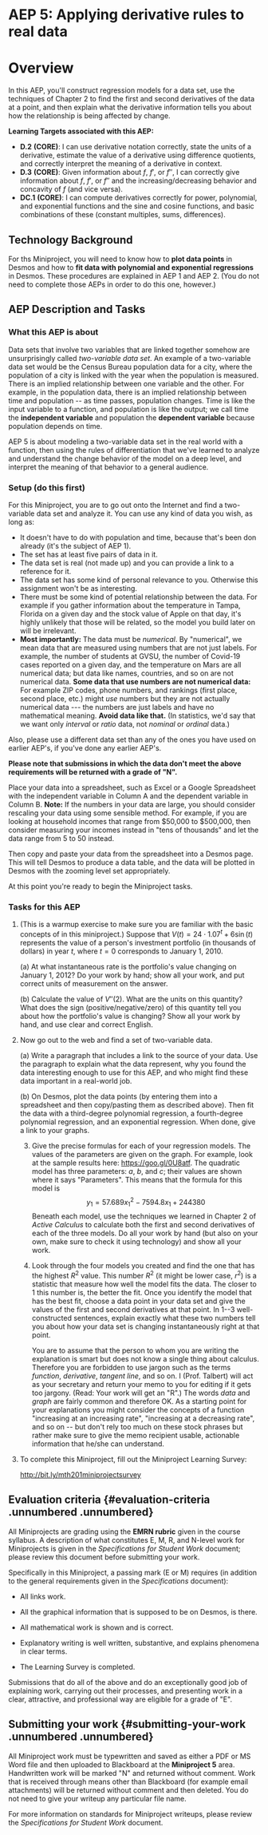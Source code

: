 # AEP 5: Applying derivative rules to real data

# Overview

In this AEP, you'll construct regression models
for a data set, use the techniques of Chapter 2 to find the first and second derivatives of the data at a point, and then explain what the derivative information tells you about how the relationship is being affected by change.

**Learning Targets associated with this AEP:**

-   **D.2**  **(CORE)**: I can use derivative notation correctly, state the units of a derivative, estimate the value of a derivative using difference quotients, and correctly interpret the meaning of a derivative in context.
-   **D.3**  **(CORE)**: Given information about $f$, $f'$, or $f''$, I can correctly give information about $f$, $f'$, or $f''$ and the increasing/decreasing behavior and concavity of $f$ (and vice versa).
-   **DC.1**  **(CORE)**: I can compute derivatives correctly for power, polynomial, and exponential functions and the sine and cosine functions, and basic combinations of these (constant multiples, sums, differences).

## Technology Background

For ths Miniproject, you will need to know how to **plot data points** in Desmos and how to **fit data with polynomial and exponential regressions** in Desmos. These procedures are explained in AEP 1 and AEP 2. (You do not need to complete those AEPs in order to do this one, however.) 

## AEP Description and Tasks

### What this AEP is about

Data sets that involve two variables that are linked together somehow are unsurprisingly called *two-variable data set*. An example of a two-variable data set would be the Census Bureau population data for a
city, where the population of a city is linked with the year when the population is measured. There is an implied relationship between one variable and the other. For example, in the population data, there is an implied relationship between time and population -- as time passes, population changes. Time is like the input variable to a function, and population is like the output; we call time the **independent variable** and population the **dependent variable** because population depends on time.

AEP 5 is about modeling a two-variable data set in the real world with a function, then using the rules of differentiation that we've learned to analyze and understand the change behavior of the model on a deep level, and interpret the meaning of that behavior to a general audience. 

### Setup (do this first) 

For this Miniproject, you are to go out onto the Internet and find a two-variable data set and analyze it. You can use any kind of data you wish, as long as:

-   It doesn't have to do with population and time, because that's been don already (it's the subject of AEP 1). 
-   The set has at least five pairs of data in it.
-   The data set is real (not made up) and you can provide a link to a reference for it.
-   The data set has some kind of personal relevance to you. Otherwise this assignment won't be as interesting.
- There must be some kind of potential relationship between the data. For example if you gather information about the temperature in Tampa, Florida on a given day and the stock value of Apple on that day, it's highly unlikely that those will be related, so the model you build later on will be irrelevant. 
- **Most importantly:** The data must be *numerical*. By "numerical", we mean data that are measured using numbers that are not just labels. For example, the number of students at GVSU, the number of Covid-19 cases reported on a given day, and the temperature on Mars are all numerical data; but data like names, countries, and so on are not numerical data. **Some data that use numbers are not numerical data:** For example ZIP codes, phone numbers, and rankings (first place, second place, etc.) might *use* numbers but they are not actually numerical data --- the numbers are just labels and have no mathematical meaning. **Avoid data like that.** (In statistics, we'd say that we want only *interval* or *ratio* data, not *nominal* or *ordinal* data.) 

Also, please use a different data set than any of the ones you have used on earlier AEP's, if you've done any earlier AEP's.

**Please note that submissions in which the data don't meet the above requirements will be returned with a grade of "N".** 

Place your data into a spreadsheet, such as Excel or a Google Spreadsheet with the independent variable in Column A and the dependent variable in Column B. **Note:** If the numbers in your data are large, you should consider rescaling your data using some sensible method. For example, if you are looking at household incomes that range from $50,000 to $500,000, then consider measuring your incomes instead in "tens of thousands" and let the data range from 5 to 50 instead.

Then copy and paste your data from the spreadsheet into a Desmos page. This will tell Desmos to produce a data table, and the data will be plotted in Desmos with the zooming level set appropriately.

At this point you're ready to begin the Miniproject tasks.

### Tasks for this AEP

1.  (This is a warmup exercise to make sure you are familiar with the basic concepts of in this miniproject.) Suppose that $V(t) = 24 \cdot 1.07^t + 6 \sin(t)$ represents the value of a person's investment portfolio (in thousands of dollars) in year $t$, where $t=0$ corresponds to January 1, 2010.

    (a) At what instantaneous rate is the portfolio's value changing on January 1, 2012? Do your work by hand; show all your work, and put correct units of measurement on the answer.

    (b) Calculate the value of $V''(2)$. What are the units on this quantity? What does the sign (positive/negative/zero) of this quantity tell you about how the portfolio's value is changing? Show all your work by hand, and use clear and correct English.

2.  Now go out to the web and find a set of two-variable data.

    (a) Write a paragraph that includes a link to the source of your data. Use the paragraph to explain what the data represent, why you found the data interesting enough to use for this AEP, and who might find these data important in a real-world job.

    (b) On Desmos, plot the data points (by entering them into a spreadsheet and then copy/pasting them as described above). Then fit the data with a third-degree polynomial regression, a
        fourth-degree polynomial regression, and an exponential
        regression. When done, give a link to your graphs.

    3.  Give the precise formulas for each of your regression models.
        The values of the parameters are given on the graph. For
        example, look at the sample results here:
        <https://goo.gl/0U8atf>. The quadratic model has three
        parameters: $a$, $b$, and $c$; their values are shown where it
        says "Parameters". This means that the formula for this model is
        $$y_1 = 57.689x_1^2 - 7594.8x_1 + 244380$$ Beneath each model,
        use the techniques we learned in Chapter 2 of *Active Calculus*
        to calculate both the first and second derivatives of each of
        the three models. Do all your work by hand (but also on your
        own, make sure to check it using technology) and show all your
        work.

    4.  Look through the four models you created and find the one that
        has the highest $R^2$ value. This number $R^2$ (it might be
        lower case, $r^2$) is a statistic that measure how well the
        model fits the data. The closer to $1$ this number is, the
        better the fit. Once you identify the model that has the best
        fit, choose a data point in your data set and give the values of
        the first and second derivatives at that point. In 1--3
        well-constructed sentences, explain exactly what these two
        numbers tell you about how your data set is changing
        instantaneously right at that point.

        You are to assume that the person to whom you are writing the
        explanation is smart but does not know a single thing about
        calculus. Therefore you are forbidden to use jargon such as the
        terms *function*, *derivative*, *tangent line*, and so on. I
        (Prof. Talbert) will act as your secretary and return your memo
        to you for editing if it gets too jargony. (Read: Your work will
        get an "R".) The words *data* and *graph* are fairly common and
        therefore OK. As a starting point for your explanations you
        might consider the concepts of a function "increasing at an
        increasing rate", "increasing at a decreasing rate", and so on
        -- but don't rely too much on these stock phrases but rather
        make sure to give the memo recipient usable, actionable
        information that he/she can understand.

3.  To complete this Miniproject, fill out the Miniproject Learning
    Survey:

    <http://bit.ly/mth201miniprojectsurvey>

Evaluation criteria {#evaluation-criteria .unnumbered .unnumbered}
-------------------

All Miniprojects are grading using the **EMRN rubric** given in the
course syllabus. A description of what constitutes E, M, R, and N-level
work for Miniprojects is given in the *Specifications for Student Work*
document; please review this document before submitting your work.

Specifically in this Miniproject, a passing mark (E or M) requires (in
addition to the general requirements given in the *Specifications*
document):

-   All links work.

-   All the graphical information that is supposed to be on Desmos, is
    there.

-   All mathematical work is shown and is correct.

-   Explanatory writing is well written, substantive, and explains
    phenomena in clear terms.

-   The Learning Survey is completed.

Submissions that do all of the above and do an exceptionally good job of
explaining work, carrying out their processes, and presenting work in a
clear, attractive, and professional way are eligible for a grade of "E".

Submitting your work {#submitting-your-work .unnumbered .unnumbered}
--------------------

All Miniproject work must be typewritten and saved as either a PDF or MS
Word file and then uploaded to Blackboard at the **Miniproject 5** area.
Handwritten work will be marked "N" and returned without comment. Work
that is received through means other than Blackboard (for example email
attachments) will be returned without comment and then deleted. You do
not need to give your writeup any particular file name.

For more information on standards for Miniproject writeups, please
review the *Specifications for Student Work* document.
<!--stackedit_data:
eyJoaXN0b3J5IjpbMTg1ODI1NjY2MSwxNjI1NjI2ODc3XX0=
-->